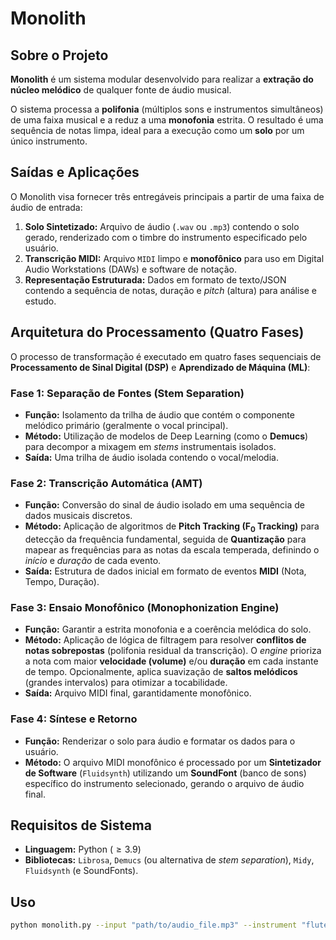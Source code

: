 # Monolith

## Sobre o Projeto

**Monolith** é um sistema modular desenvolvido para realizar a **extração do núcleo melódico** de qualquer fonte de áudio musical.

O sistema processa a **polifonia** (múltiplos sons e instrumentos simultâneos) de uma faixa musical e a reduz a uma **monofonia** estrita. O resultado é uma sequência de notas limpa, ideal para a execução como um **solo** por um único instrumento.

## Saídas e Aplicações

O Monolith visa fornecer três entregáveis principais a partir de uma faixa de áudio de entrada:

1.  **Solo Sintetizado:** Arquivo de áudio (`.wav` ou `.mp3`) contendo o solo gerado, renderizado com o timbre do instrumento especificado pelo usuário.
2.  **Transcrição MIDI:** Arquivo `MIDI` limpo e **monofônico** para uso em Digital Audio Workstations (DAWs) e software de notação.
3.  **Representação Estruturada:** Dados em formato de texto/JSON contendo a sequência de notas, duração e *pitch* (altura) para análise e estudo.

## Arquitetura do Processamento (Quatro Fases)

O processo de transformação é executado em quatro fases sequenciais de **Processamento de Sinal Digital (DSP)** e **Aprendizado de Máquina (ML)**:

### Fase 1: Separação de Fontes (Stem Separation)
* **Função:** Isolamento da trilha de áudio que contém o componente melódico primário (geralmente o vocal principal).
* **Método:** Utilização de modelos de Deep Learning (como o **Demucs**) para decompor a mixagem em *stems* instrumentais isolados.
* **Saída:** Uma trilha de áudio isolada contendo o vocal/melodia.

### Fase 2: Transcrição Automática (AMT)
* **Função:** Conversão do sinal de áudio isolado em uma sequência de dados musicais discretos.
* **Método:** Aplicação de algoritmos de **Pitch Tracking ($\text{F}_0$ Tracking)** para detecção da frequência fundamental, seguida de **Quantização** para mapear as frequências para as notas da escala temperada, definindo o *início* e *duração* de cada evento.
* **Saída:** Estrutura de dados inicial em formato de eventos **MIDI** (Nota, Tempo, Duração).

### Fase 3: Ensaio Monofônico (Monophonization Engine)
* **Função:** Garantir a estrita monofonia e a coerência melódica do solo.
* **Método:** Aplicação de lógica de filtragem para resolver **conflitos de notas sobrepostas** (polifonia residual da transcrição). O *engine* prioriza a nota com maior **velocidade (volume)** e/ou **duração** em cada instante de tempo. Opcionalmente, aplica suavização de **saltos melódicos** (grandes intervalos) para otimizar a tocabilidade.
* **Saída:** Arquivo MIDI final, garantidamente monofônico.

### Fase 4: Síntese e Retorno
* **Função:** Renderizar o solo para áudio e formatar os dados para o usuário.
* **Método:** O arquivo MIDI monofônico é processado por um **Sintetizador de Software** (`Fluidsynth`) utilizando um **SoundFont** (banco de sons) específico do instrumento selecionado, gerando o arquivo de áudio final.

## Requisitos de Sistema

* **Linguagem:** Python ($\geq 3.9$)
* **Bibliotecas:** `Librosa`, `Demucs` (ou alternativa de *stem separation*), `Midy`, `Fluidsynth` (e SoundFonts).

## Uso

```bash
python monolith.py --input "path/to/audio_file.mp3" --instrument "flute" --output_dir "./exports"